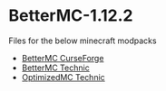 # BetterMC-1.12.2

Files for the below minecraft modpacks
- [BetterMC CurseForge](https://legacy.curseforge.com/minecraft/modpacks/bettermc-1-12-2)
- [BetterMC Technic](https://www.technicpack.net/modpack/optimized-1122.1880680)
- [OptimizedMC Technic](https://www.technicpack.net/modpack/optimizedmc-1122.1895404)
